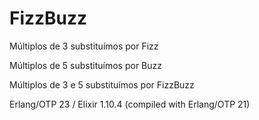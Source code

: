 # FizzBuzz

Múltiplos de 3 substituímos por Fizz

Múltiplos de 5 substituímos por Buzz

Múltiplos de 3 e 5 substituímos por FizzBuzz

Erlang/OTP 23 / Elixir 1.10.4 (compiled with Erlang/OTP 21)